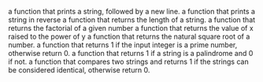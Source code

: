  a function that prints a string, followed by a new line.
 a function that prints a string in reverse
a function that returns the length of a string.
a function that returns the factorial of a given number
 a function that returns the value of x raised to the power of y
a function that returns the natural square root of a number.
 a function that returns 1 if the input integer is a prime number, otherwise return 0.
 a function that returns 1 if a string is a palindrome and 0 if not.
a function that compares two strings and returns 1 if the strings can be considered identical, otherwise return 0.

